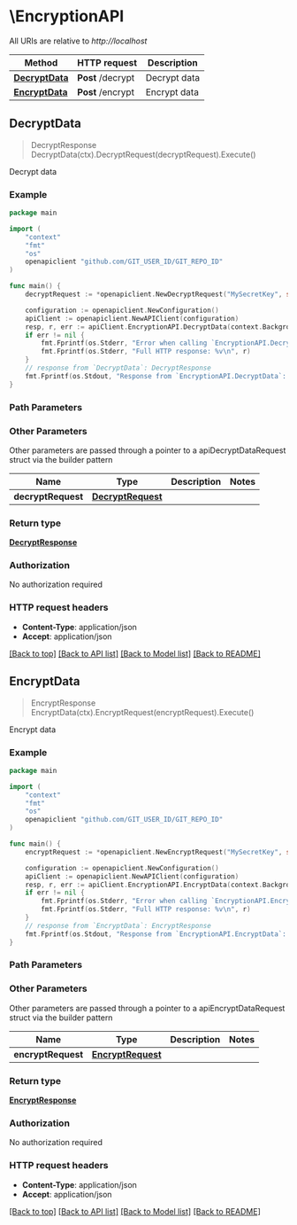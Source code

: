 # \EncryptionAPI

All URIs are relative to *http://localhost*

Method | HTTP request | Description
------------- | ------------- | -------------
[**DecryptData**](EncryptionAPI.md#DecryptData) | **Post** /decrypt | Decrypt data
[**EncryptData**](EncryptionAPI.md#EncryptData) | **Post** /encrypt | Encrypt data



## DecryptData

> DecryptResponse DecryptData(ctx).DecryptRequest(decryptRequest).Execute()

Decrypt data



### Example

```go
package main

import (
	"context"
	"fmt"
	"os"
	openapiclient "github.com/GIT_USER_ID/GIT_REPO_ID"
)

func main() {
	decryptRequest := *openapiclient.NewDecryptRequest("MySecretKey", string([B@6e1b9411), string([B@21d1b321), int32(12345), int32(1)) // DecryptRequest | 

	configuration := openapiclient.NewConfiguration()
	apiClient := openapiclient.NewAPIClient(configuration)
	resp, r, err := apiClient.EncryptionAPI.DecryptData(context.Background()).DecryptRequest(decryptRequest).Execute()
	if err != nil {
		fmt.Fprintf(os.Stderr, "Error when calling `EncryptionAPI.DecryptData``: %v\n", err)
		fmt.Fprintf(os.Stderr, "Full HTTP response: %v\n", r)
	}
	// response from `DecryptData`: DecryptResponse
	fmt.Fprintf(os.Stdout, "Response from `EncryptionAPI.DecryptData`: %v\n", resp)
}
```

### Path Parameters



### Other Parameters

Other parameters are passed through a pointer to a apiDecryptDataRequest struct via the builder pattern


Name | Type | Description  | Notes
------------- | ------------- | ------------- | -------------
 **decryptRequest** | [**DecryptRequest**](DecryptRequest.md) |  | 

### Return type

[**DecryptResponse**](DecryptResponse.md)

### Authorization

No authorization required

### HTTP request headers

- **Content-Type**: application/json
- **Accept**: application/json

[[Back to top]](#) [[Back to API list]](../README.md#documentation-for-api-endpoints)
[[Back to Model list]](../README.md#documentation-for-models)
[[Back to README]](../README.md)


## EncryptData

> EncryptResponse EncryptData(ctx).EncryptRequest(encryptRequest).Execute()

Encrypt data



### Example

```go
package main

import (
	"context"
	"fmt"
	"os"
	openapiclient "github.com/GIT_USER_ID/GIT_REPO_ID"
)

func main() {
	encryptRequest := *openapiclient.NewEncryptRequest("MySecretKey", string([B@117bcfdc), int32(1)) // EncryptRequest | 

	configuration := openapiclient.NewConfiguration()
	apiClient := openapiclient.NewAPIClient(configuration)
	resp, r, err := apiClient.EncryptionAPI.EncryptData(context.Background()).EncryptRequest(encryptRequest).Execute()
	if err != nil {
		fmt.Fprintf(os.Stderr, "Error when calling `EncryptionAPI.EncryptData``: %v\n", err)
		fmt.Fprintf(os.Stderr, "Full HTTP response: %v\n", r)
	}
	// response from `EncryptData`: EncryptResponse
	fmt.Fprintf(os.Stdout, "Response from `EncryptionAPI.EncryptData`: %v\n", resp)
}
```

### Path Parameters



### Other Parameters

Other parameters are passed through a pointer to a apiEncryptDataRequest struct via the builder pattern


Name | Type | Description  | Notes
------------- | ------------- | ------------- | -------------
 **encryptRequest** | [**EncryptRequest**](EncryptRequest.md) |  | 

### Return type

[**EncryptResponse**](EncryptResponse.md)

### Authorization

No authorization required

### HTTP request headers

- **Content-Type**: application/json
- **Accept**: application/json

[[Back to top]](#) [[Back to API list]](../README.md#documentation-for-api-endpoints)
[[Back to Model list]](../README.md#documentation-for-models)
[[Back to README]](../README.md)

